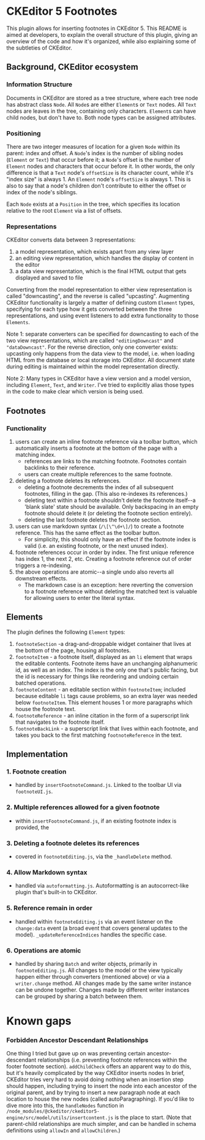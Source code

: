 # CKEditor 5 Footnotes
This plugin allows for inserting footnotes in CKEditor 5. This README is aimed at developers, to explain the overall structure of this plugin, giving an overview of the code and how it's organized, while also explaining some of the subtleties of CKEditor.

## Background, CKEditor ecosystem
### Information Structure
Documents in CKEditor are stored as a tree structure, where each tree node has abstract class `Node`. All `Node`s are either `Element`s or `Text` nodes. All `Text` nodes are leaves in the tree, containing only characters. `Element`s can have child nodes, but don't have to. Both node types can be assigned attributes.

### Positioning
There are two integer measures of location for a given `Node` within its parent: index and offset. A `Node`'s index is the number of sibling nodes (`Element` or `Text`) that occur before it; a `Node`'s offset is the number of `Element` nodes and characters that occur before it. In other words, the only difference is that a `Text` node's `offsetSize` is its character count, while it's "index size" is always 1. An `Element` node's `offsetSize` is always 1. This is also to say that a node's children don't contribute to either the offset or index of the node's siblings.

Each `Node` exists at a `Position` in the tree, which specifies its location relative to the root `Element` via a list of offsets.

### Representations
CKEditor converts data between 3 representations:

1. a model representation, which exists apart from any view layer
2. an editing view representation, which handles the display of content in the editor
3. a data view representation, which is the final HTML output that gets displayed and saved to file

Converting from the model representation to either view representation is called "downcasting", and the reverse is called "upcasting". Augmenting CKEditor functionality is largely a matter of defining custom `Element` types, specifying for each type how it gets converted between the three representations, and using event listeners to add extra functionality to those `Elements`.

Note 1: separate converters can be specified for downcasting to each of the two view representations, which are called `"editingDowncast"` and `"dataDowncast"`. For the reverse direction, only one converter exists: upcasting only happens from the data view to the model, i.e. when loading HTML from the database or local storage into CKEditor. All document state during editing is maintained within the model representation directly.

Note 2: Many types in CKEditor have a view version and a model version, including `Element`, `Text`, and `Writer`. I've tried to explicitly alias those types in the code to make clear which version is being used.

## Footnotes
### Functionality
1. users can create an inline footnote reference via a toolbar button, which automatically inserts a footnote at the bottom of the page with a matching index.
	- references are links to the matching footnote. Footnotes contain backlinks to their reference.
	- users can create multiple references to the same footnote.
2. deleting a footnote deletes its references.
	- deleting a footnote decrements the index of all subsequent footnotes, filling in the gap. (This also re-indexes its references.)
	- deleting text within a footnote shouldn't delete the footnote itself--a 'blank slate' state should be available. Only backspacing in an empty footnote should delete it (or deleting the footnote section entirely).
	- deleting the last footnote deletes the footnote section.
3. users can use markdown syntax (`/\[\^\d+\]/`) to create a footnote reference. This has the same effect as the toolbar button.
	- For simplicity, this should only have an effect if the footnote index is valid (i.e. an existing footnote, or the next unused index).
5. footnote references occur in order by index. The first unique reference has index 1, the next 2, etc. Creating a footnote reference out of order triggers a re-indexing.
6. the above operations are atomic--a single undo also reverts all downstream effects.
	- The markdown case is an exception: here reverting the conversion to a footnote reference without deleting the matched text is valuable for allowing users to enter the literal syntax.

## Elements
The plugin defines the following `Element` types:

1. `footnoteSection` -a drag-and-droppable widget container that lives at the bottom of the page, housing all footnotes.
2. `footnoteItem` - a footnote itself, displayed as an `li` element that wraps the editable contents. Footnote items have an unchanging alphanumeric id, as well as an index. The index is the only one that's public facing, but the id is necessary for things like reordering and undoing certain batched operations.
3. `footnoteContent` - an editable section within `footnoteItem`; included because editable `li` tags cause problems, so an extra layer was needed below `footnoteItem`. This element houses 1 or more paragraphs which house the footnote text.
4. `footnoteReference` - an inline citation in the form of a superscript link that navigates to the footnote itself.
5. `footnoteBackLink` - a superscript link that lives within each footnote, and takes you back to the first matching `footnoteReference` in the text.

## Implementation
### 1. Footnote creation
- handled by `insertFootnoteCommand.js`. Linked to the toolbar UI via `footnoteUI.js`.
### 2. Multiple references allowed for a given footnote
- within `insertFootnoteCommand.js`, if an existing footnote index is provided, the 
### 3. Deleting a footnote deletes its references
- covered in `footnoteEditing.js`, via the `_handleDelete` method.
### 4. Allow Markdown syntax
- handled via `autoformatting.js`. Autoformatting is an autocorrect-like plugin that's built-in to CKEditor.
### 5. Reference remain in order
- handled within `footnoteEditing.js` via an event listener on the `change:data` event (a broad event that covers general updates to the model). `_updateReferenceIndices` handles the specific case.
### 6. Operations are atomic
- handled by sharing `Batch` and writer objects, primarily in `footnoteEditing.js`. All changes to the model or the view typically happen either through converters (mentioned above) or via a `writer.change` method. All changes made by the same writer instance can be undone together. Changes made by different writer instances can be grouped by sharing a batch between them.

# Known gaps
### Forbidden Ancestor Descendant Relationships
One thing I tried but gave up on was preventing certain ancestor-descendant relationships (i.e. preventing footnote references within the footer footnote section). `addChildCheck` offers an apparent way to do this, but it's heavily complicated by the way CKEditor inserts nodes In brief, CKEditor tries very hard to avoid doing nothing when an insertion step should happen, including trying to insert the node into each ancestor of the original parent, and by trying to insert a new paragraph node at each location to house the new nodes (called autoParagraphing). If you'd like to dive more into this, the `handleNodes` function in `/node_modules/@ckeditor/ckeditor5-engine/src/model/utils/insertcontent.js` is the place to start. (Note that parent-child relationships are much simpler, and can be handled in schema definitions using `allowIn` and `allowChildren`.)
